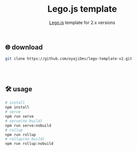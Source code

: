 <h1 align="center">
    Lego.js template
</h1>
<p align="center">
    <a href="https://lego.js.org/v2" target="_blank">Lego.js</a> template for 2.x versions
</p>
<br/>


## 🌐 download
```zsh
git clone https://github.com/oyajiDev/lego-template-v2.git
```

<br/><br/>

## 🛠 usage
```zsh
# install
npm install
# serve
npm run serve
# serve(no build)
npm run serve:nobuild
# rollup
npm run rollup
# rollup(no build)
npm run rollup:nobuild
```
